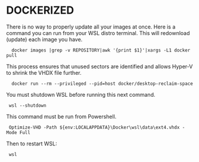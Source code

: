 # DOCKERIZED

There is no way to properly update all your images at once. Here is a command you can run from your WSL distro terminal. This will redownload (update) each image you have.       
      
      docker images |grep -v REPOSITORY|awk '{print $1}'|xargs -L1 docker pull 

This process ensures that unused sectors are identified and allows Hyper-V to shrink the VHDX file further.
      
      docker run --rm --privileged --pid=host docker/desktop-reclaim-space

You must shutdown WSL before running this next command.
     
     wsl --shutdown
This command must be run from Powershell.
    
     Optimize-VHD -Path ${env:LOCALAPPDATA}\Docker\wsl\data\ext4.vhdx -Mode Full

Then to restart WSL:
     
     wsl
